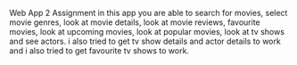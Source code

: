 Web App 2 Assignment
in this app you are able to search for movies, select movie genres, look at movie details, look at movie reviews, favourite movies, look at upcoming movies, look at popular movies, look at tv shows and see actors. i also tried to get tv show details and actor details to work and i also tried to get favourite tv shows to work.
